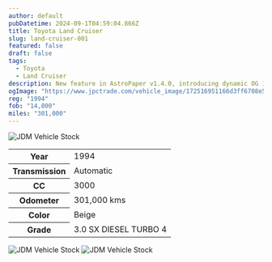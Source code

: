 ```yaml
---
author: default
pubDatetime: 2024-09-1T04:59:04.866Z
title: Toyota Land Cruiser
slug: land-cruiser-001
featured: false
draft: false
tags:
  - Toyota
  - Land Cruiser
description: New feature in AstroPaper v1.4.0, introducing dynamic OG image generation for blog posts.
ogImage: "https://www.jpctrade.com/vehicle_image/172516951166d3ff6708e5f_6059_a.jpeg"
reg: "1994"
fob: "14,800"
miles: "301,000"
---
```

![JDM Vehicle Stock](https://www.jpctrade.com/vehicle_image/172516951166d3ff6708e5f_6059_a.jpeg)

<table>
  <tr>
    <th>Year</th>
    <td>1994</td>
  </tr>
  <tr>
    <th>Transmission</th>
    <td>Automatic</td>
  </tr>
  <tr>
    <th>CC</th>
    <td>3000</td>
  </tr>
    <tr>
    <th>Odometer</th>
    <td>301,000 kms</td>
  </tr>
      <tr>
    <th>Color</th>
    <td>Beige</td>
  </tr>
      <tr>
    <th>Grade</th>
    <td>3.0 SX DIESEL TURBO 4</td>
</table>
                          
![JDM Vehicle Stock](https://www.jpctrade.com/vehicle_image/172516951366d3ff69556c8_6059_b.jpeg)
![JDM Vehicle Stock](https://www.jpctrade.com/vehicle_image/172516951666d3ff6c452c1_6059_c.jpeg)